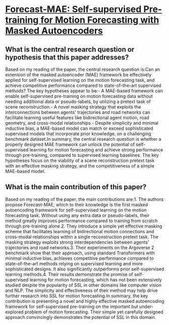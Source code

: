# [Forecast-MAE: Self-supervised Pre-training for Motion Forecasting with   Masked Autoencoders](https://arxiv.org/abs/2308.09882)

## What is the central research question or hypothesis that this paper addresses?

Based on my reading of the paper, the central research question is:Can an extension of the masked autoencoder (MAE) framework be effectively applied for self-supervised learning on the motion forecasting task, and achieve competitive performance compared to state-of-the-art supervised methods? The key hypotheses appear to be:- A MAE-based framework can enable self-supervised pre-training on motion forecasting data without needing additional data or pseudo-labels, by utilizing a pretext task of scene reconstruction.- A novel masking strategy that exploits the interconnections between agents' trajectories and road networks can facilitate learning useful features like bidirectional agent motion, road geometry, and cross-modal relationships.- Despite simplicity and minimal inductive bias, a MAE-based model can match or exceed sophisticated supervised models that incorporate prior knowledge, on a challenging benchmark dataset.In summary, the central research question is whether a properly designed MAE framework can unlock the potential of self-supervised learning for motion forecasting and achieve strong performance through pre-training, compared to supervised learning baselines. The key hypotheses focus on the viability of a scene reconstruction pretext task with an effective masking strategy, and the competitiveness of a simple MAE-based model.


## What is the main contribution of this paper?

Based on my reading of the paper, the main contributions are:1. The authors propose Forecast-MAE, which to their knowledge is the first masked autoencoding framework for self-supervised learning on the motion forecasting task. Without using any extra data or pseudo-labels, their method greatly improves performance compared to training from scratch through pre-training alone.2. They introduce a simple yet effective masking scheme that facilitates learning of bidirectional motion connections and cross-modal relationships within a single reconstruction pretext task. The masking strategy exploits strong interdependencies between agents' trajectories and road networks.3. Their experiments on the Argoverse 2 benchmark show that their approach, using standard Transformers with minimal inductive bias, achieves competitive performance compared to state-of-the-art methods relying on supervised learning and more sophisticated designs. It also significantly outperforms prior self-supervised learning methods.4. Their results demonstrate the promise of self-supervised learning for motion forecasting, which has not been extensively studied despite the popularity of SSL in other domains like computer vision and NLP. The simplicity and effectiveness of their method may help drive further research into SSL for motion forecasting.In summary, the key contribution is presenting a novel and highly effective masked autoencoding framework for self-supervised pre-training on the important but under-explored problem of motion forecasting. Their simple yet carefully designed approach convincingly demonstrates the potential of SSL in this domain.
